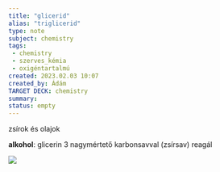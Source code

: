 ```yaml
---
title: "glicerid"
alias: "triglicerid"
type: note
subject: chemistry
tags:
 - chemistry
 - szerves_kémia
 - oxigéntartalmú
created: 2023.02.03 10:07
created_by: Ádám
TARGET DECK: chemistry
summary: 
status: empty
---
```

zsírok és olajok

**alkohol**: glicerin 
3 nagymértető karbonsavval (zsírsav) reagál

![](https://cms.sulinet.hu/get/d/0a4bbeba-0fa5-4bfb-8254-023e75f200f1/1/6/b/Large/s1171_n.gif)
